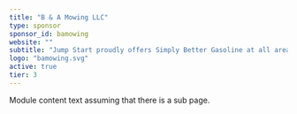 ```yaml
---
title: "B & A Mowing LLC"
type: sponsor
sponsor_id: bamowing
website: ""
subtitle: "Jump Start proudly offers Simply Better Gasoline at all area locations."
logo: "bamowing.svg"
active: true
tier: 3
---
```

Module content text assuming that there is a sub page.